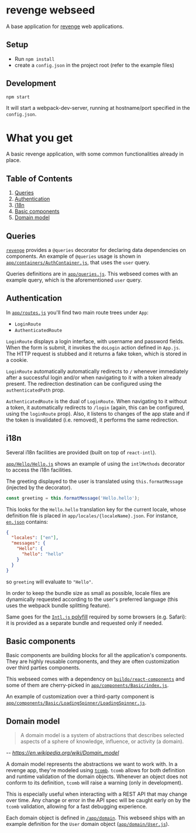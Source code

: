 # revenge webseed
A base application for [revenge](http://github.com/buildo/revenge) web applications.

## Setup
- Run `npm install`
- create a `config.json` in the project root (refer to the example files)

## Development
```sh
npm start
```

It will start a webpack-dev-server, running at hostname/port specified in the `config.json`.

# What you get
A basic revenge application, with some common functionalities already in place.

## Table of Contents
1. [Queries]('#queries')
2. [Authentication]('#authentication')
3. [i18n]('#i18n')
4. [Basic components]('#basic-components')
5. [Domain model]('#domain-model')

## Queries
[`revenge`](https://github.com/buildo/revenge) provides a `@queries` decorator for declaring data dependencies on components. An example of `@queries` usage is shown in [`app/containers/AuthContainer.js`](https://github.com/buildo/revenge-webseed/blob/master/src/app/containers/AuthContainer.js), that uses the `user` query.

Queries definitions are in [`app/queries.js`](https://github.com/buildo/revenge-webseed/blob/master/src/app/queries.js). This webseed comes with an example query, which is the aforementioned `user` query.

## Authentication
In [`app/routes.js`](https://github.com/buildo/revenge-webseed/blob/master/src/app/routes.js) you'll find two main route trees under `App`:

- `LoginRoute`
- `AuthenticatedRoute`

`LoginRoute` displays a login interface, with username and password fields. When the form is submit, it invokes the `doLogin` action defined in `App.js`. The HTTP request is stubbed and it returns a fake token, which is stored in a cookie.

`LoginRoute` automatically automatically redirects to `/` whenever immediately after a successful login and/or when navigating to it with a token already present. The redirection destination can be configured using the `authenticatedPath` prop.

`AuthenticatedRoute` is the dual of `LoginRoute`. When navigating to it without a token, it automatically redirects to `/login` (again, this can be configured, using the `loginRoute` prop). Also, it listens to changes of the app state and if the token is invalidated (i.e. removed), it performs the same redirection.

## i18n
Several i18n facilities are provided (built on top of `react-intl`).

[`app/Hello/Hello.js`](https://github.com/buildo/revenge-webseed/blob/master/src/app/components/Hello/Hello.js) shows an example of using the `intlMethods` decorator to access the i18n facilities.

The greeting displayed to the user is translated using `this.formatMessage` (injected by the decorator).

```js
const greeting = this.formatMessage('Hello.hello');
```

This looks for the `Hello.hello` translation key for the current locale, whose definition file is placed in `app/locales/{localeName}.json`. For instance, [`en.json`](https://github.com/buildo/revenge-webseed/blob/master/src/app/locales/en.json) contains:

```json
{
  "locales": ["en"],
  "messages": {
    "Hello": {
      "hello": "hello"
    }
  }
}
```

so `greeting` will evaluate to `"Hello"`.

In order to keep the bundle size as small as possible, locale files are dynamically requested according to the user's preferred language (this uses the webpack bundle splitting feature).

Same goes for the [`Intl.js` polyfill](https://github.com/andyearnshaw/Intl.js/) required by some browsers (e.g. Safari): it is provided as a separate bundle and requested only if needed.

## Basic components
Basic components are building blocks for all the application's components. They are highly reusable components, and they are often customization over third parties components.

This webseed comes with a dependency on [`buildo/react-components`](https://github.com/buildo/react-components) and some of them are cherry-picked in [`app/components/Basic/index.js`](https://github.com/buildo/revenge-webseed/blob/master/src/app/components/Basic/index.js).

An example of customization over a third-party component is [`app/components/Basic/LoadingSpinner/LoadingSpinner.js`](https://github.com/buildo/revenge-webseed/blob/master/src/app/components/Basic/LoadingSpinner/LoadingSpinner.js).

## Domain model
> A domain model is a system of abstractions that describes selected aspects of a sphere of knowledge, influence, or activity (a domain).

-- *https://en.wikipedia.org/wiki/Domain_model*

A domain model represents the abstractions we want to work with. In a revenge app, they're modeled using  [`tcomb`](https://github.com/gcanti/tcomb/).
`tcomb` allows for both definition and runtime validation of the domain objects. Whenever an object does not conform to its definition, `tcomb` will raise a warning (only in development).

This is especially useful when interacting with a REST API that may change over time. Any change or error in the API spec will be caught early on by the `tcomb` validation, allowing for a fast debugging experience.

Each domain object is defined in [`/app/domain`](https://github.com/buildo/revenge-webseed/tree/master/src/app/domain). This webseed ships with an example definition for the `User` domain object ([`app/domain/User.js`](https://github.com/buildo/revenge-webseed/tree/master/src/app/domain/User.js)).

